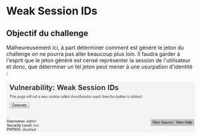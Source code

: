 # Weak Session IDs

## Objectif du challenge

Malheureusement ici, à part déterminer comment est généré le jeton du challenge on ne pourra pas aller beaucoup plus loin. Il faudra garder à l'esprit que le jeton généré est censé représenter la session de l'utilisateur et donc, que déterminer un tel jeton peut mener à une usurpation d'identité :

![](../../../../.gitbook/assets/c1632dfb3d43312a48b29cc2297a1faa.png)

